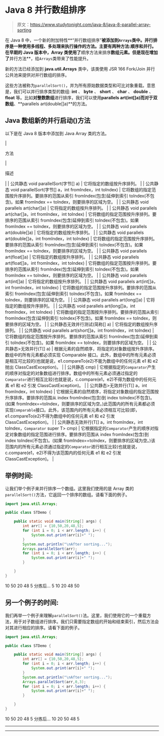 # Java 8 并行数组排序

> 原文：<https://www.studytonight.com/java-8/java-8-parallel-array-sorting>

在 Java 8 中，一个新的附加特性**“并行数组排序”**被添加到`Arrays`类中。并行排序是一种使用多线程、多处理来执行操作的方法。主要有两种方法:顺序和并行。**在早期的 Java 版本**中，Array 类使用了**顺序方法来排序**数组元素。但是现在增加了**并行方法**，给`Arrays`类带来了性能提升。

新的方法已经添加到 **java.util.Arrays** 类中，该类使用 JSR 166 Fork/Join 并行公共池来提供对并行数组的排序。

这些方法被称为`parallelSort()`，并为所有原始数据类型和可比对象重载。意思是，我们可以并行排序类型的数组: **int** 、 **byte** 、 **short** 、 **char** 、 **double** 、 **float** 等。比如**对整数数组**进行排序，我们可以使用**parallels art(int[]a)**而对于**双数组**、**parallels art(double[]a)**的方法。

## Java 数组新的并行启动()方法

以下是在 Java 8 版本中添加到 Java Array 类的方法。

| 

方法

 | 

描述

 |
| 公共静态 void parallelSort(字节[] a) | 它将指定的数组按升序排列。 |
| 公共静态 void parallelSort(字节[] a，int fromIndex，int toIndex) | 它将数组的指定范围按升序排列。要排序的范围从索引 fromIndex(包含)延伸到索引 toIndex(不包含)。如果 fromIndex == toIndex，则要排序的区域为空。 |
| 公共静态 void parallels art(char[]a) | 它将指定的数组按升序排列。 |
| 公共静态 void parallels art(char[]a，int fromIndex，int toIndex) | 它将数组的指定范围按升序排列。要排序的范围从索引 fromIndex(包含)延伸到索引 toIndex(不包含)。如果 fromIndex == toIndex，则要排序的区域为空。 |
| 公共静态 void parallels art(double[]a) | 它将指定的数组按升序排列。 |
| 公共静态 void parallels art(double[]a，int fromIndex，int toIndex) | 它将数组的指定范围按升序排列。要排序的范围从索引 fromIndex(包含)延伸到索引 toIndex(不包含)。如果 fromIndex == toIndex，则要排序的区域为空。 |
| 公共静态 void parallels art(float[]a) | 它将指定的数组按升序排列。 |
| 公共静态 void parallels art(float[]a，int fromIndex，int toIndex) | 它将数组的指定范围按升序排列。要排序的范围从索引 fromIndex(包含)延伸到索引 toIndex(不包含)。如果 fromIndex == toIndex，则要排序的区域为空。 |
| 公共静态 void parallels art(int[]a) | 它将指定的数组按升序排列。 |
| 公共静态 void parallels art(int[]a，int fromIndex，int toIndex) | 它将数组的指定范围按升序排列。要排序的范围从索引 fromIndex(包含)延伸到索引 toIndex(不包含)。如果 fromIndex == toIndex，则要排序的区域为空。 |
| 公共静态 void parallels art(long[]a) | 它将指定的数组按升序排列。 |
| 公共静态 void parallels art(long[]a，int fromIndex，int toIndex) | 它将数组的指定范围按升序排列。要排序的范围从索引 fromIndex(包含)延伸到索引 toIndex(不包含)。如果 fromIndex == toIndex，则要排序的区域为空。 |
| 公共静态无效并行测试(简称[] a) | 它将指定的数组按升序排列。 |
| 公共静态 void parallels art(short[]a，int fromIndex，int toIndex) | 它将数组的指定范围按升序排列。要排序的范围从索引 fromIndex(包含)延伸到索引 toIndex(不包含)。如果 fromIndex == toIndex，则要排序的区域为空。 |
| 公共静态<t extends="" comparable="" super="" t="">>无效并行(T[] a)</t> | 根据元素的自然顺序，将指定的对象数组按升序排序。数组中的所有元素都必须实现 Comparable 接口。此外，数组中的所有元素必须是相互可比较的(也就是说，e1.compareTo(e2)不能为数组中的任何元素 e1 和 e2 抛出 ClassCastException)。 |
| 公共静态 <t7gt void="" parallelsort="" a="" super="" t="">cmp)</t7gt> | 它根据指定的`Comparator`产生的顺序对指定的对象数组进行排序。数组中的所有元素必须通过指定的`Comparator`进行相互比较(也就是说，c.compare(e1，e2)不得为数组中的任何元素 e1 和 e2 引发 ClassCastException)。 |
| 公共静态<t extends="" comparable="" super="" t="">>无效并行(T[] a，int fromIndex，int toIndex)</t> | 它根据元素的自然顺序，将指定对象数组的指定范围按升序排序。要排序的范围从 index fromIndex(包含)到 index toIndex(不包含)。(如果 fromIndex==toIndex，则要排序的区域为空。)此范围内的所有元素都必须实现`Comparable`接口。此外，该范围内的所有元素必须相互可比较(即，e1.compareTo(e2)不得为数组中的任何元素 e1 和 e2 引发 ClassCastException)。 |
| 公共静态<t>无效并行(T[] a，int fromIndex，int toIndex，`Comparator` super T> cmp)</t> | 它根据指定的`Comparator`产生的顺序对指定对象数组的指定范围进行排序。要排序的范围从 index fromIndex(包含)到 index toIndex(不包含)。(如果 fromIndex==toIndex，则要排序的区域为空。)该范围内的所有元素必须通过指定的`Comparator`进行相互比较(也就是说，c.compare(e1，e2)不得为该范围内的任何元素 e1 和 e2 引发 ClassCastException)。 |

## 举例时间:

让我们举个例子来并行排序一个数组。这里我们使用的是 Array 类的`parallelSort()`方法，它返回一个排序的数组。请看下面的例子。

```java
import java.util.Arrays;

public class STDemo {

	public static void main(String[] args) {
		int arr[] = {10,50,20,48,5};
		for (int i = 0; i < arr.length; i++) {
			System.out.print(arr[i]+" ");
		}
		System.out.println("\nAfter sorting...");
		Arrays.parallelSort(arr);
		for (int i = 0; i < arr.length; i++) {
			System.out.print(arr[i]+" ");
		}

	}
}
```

10 50 20 48 5
分拣后...
5 10 20 48 50

## 另一个例子的时间:

我们再举一个例子来理解`parallelSort()`法。这里，我们使用它的一个重载方法，用于对子数组进行排序。我们只需要指定数组的开始和结束索引，然后方法会对其进行相应的排序。请看下面的例子。

```java
import java.util.Arrays;

public class STDemo {

	public static void main(String[] args) {
		int arr[] = {10,50,20,48,5};
		for (int i = 0; i < arr.length; i++) {
			System.out.print(arr[i]+" ");
		}
		System.out.println("\nAfter sorting...");
		Arrays.parallelSort(arr,0,3);
		for (int i = 0; i < arr.length; i++) {
			System.out.print(arr[i]+" ");
		}

	}
}
```

10 50 20 48 5
分拣后...
10 20 50 48 5

* * *

* * *